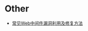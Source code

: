 # Other

- [常见Web中间件漏洞利用及修复方法](https://github.com/Stakcery/Web-Security/blob/main/Middleware/Other/data/%E5%B8%B8%E8%A7%81Web%E4%B8%AD%E9%97%B4%E4%BB%B6%E6%BC%8F%E6%B4%9E%E5%88%A9%E7%94%A8%E5%8F%8A%E4%BF%AE%E5%A4%8D%E6%96%B9%E6%B3%95.mhtml)